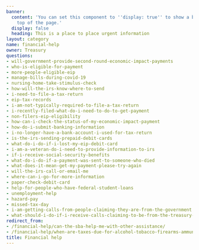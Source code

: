 ```yaml
---
banner:
  content: 'You can set this component to ''display: true'' to show a banner at the
    top of the page.'
  display: false
  heading: This is a place to place urgent information
layout: category
name: financial-help
owner: Treasury
questions:
- will-government-provide-second-round-economic-impact-payments
- who-is-eligible-for-payment
- more-people-eligible-eip
- manage-bills-during-covid-19
- nursing-home-take-stimulus-check
- how-will-the-irs-know-where-to-send
- i-need-to-file-a-tax-return
- eip-tax-records
- i-am-not-typically-required-to-file-a-tax-return
- i-recently-filed-what-do-i-need-to-do-to-get-payment
- non-filers-eip-eligibility
- how-can-i-check-the-status-of-my-economic-impact-payment
- how-do-i-submit-banking-information
- i-no-longer-have-a-bank-account-i-used-for-tax-return
- is-the-irs-sending-prepaid-debit-cards
- what-do-i-do-if-i-lost-my-eip-debit-card
- i-am-a-veteran-do-i-need-to-provide-information-to-irs
- if-i-receive-social-security-benefits
- what-do-i-do-if-a-payment-was-sent-to-someone-who-died
- what-does-it-mean-get-my-payment-please-try-again
- will-the-irs-call-or-email-me
- where-can-i-go-for-more-information
- paper-check-debit-card
- help-for-people-who-have-federal-student-loans
- unemployment-help
- hazard-pay
- missed-tax-day
- i-am-getting-calls-from-people-claiming-they-are-from-the-government
- what-should-i-do-if-i-receive-calls-claiming-to-be-from-the-treasury-department
redirect_from:
- /financial-help/can-the-sba-help-me-with-other-assistance/
- /financial-help/when-are-taxes-due-for-alcohol-tobacco-firearms-ammunition-businesses/
title: Financial help
---
```

